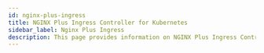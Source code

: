 ```yaml
---
id: nginx-plus-ingress
title: NGINX Plus Ingress Controller for Kubernetes
sidebar_label: Nginx Plus Ingress
description: This page provides information on NGINX Plus Ingress Controller which provides enterprise‑grade delivery services for Kubernetes applications, with benefits for users of both NGINX Open Source and NGINX Plus.
---
```

